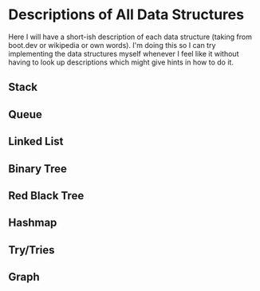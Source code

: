 # Descriptions of All Data Structures

Here I will have a short-ish description of each data structure (taking from boot.dev or wikipedia or own words). I'm doing this so I can try implementing the data structures myself whenever I feel like it without having to look up descriptions which might give hints in how to do it.

## Stack


## Queue


## Linked List


## Binary Tree


## Red Black Tree


## Hashmap


## Try/Tries


## Graph
